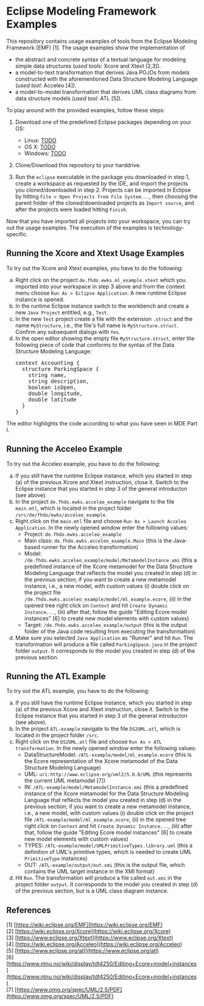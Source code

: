 # Eclipse Modeling Framework Examples

This repository contains usage examples of tools from the Eclipse Modeling Framework (EMF) [1]. The usage examples show the implementation of

- the abstract and concrete syntax of a textual language for modeling simple data structures (*used tools:* Xcore and Xtext [2,3]).
- a model-to-text transformation that derives Java POJOs from models constructed with the aforementioned Data Structure Modeling Language (*used tool:* Acceleo [4]).
- a model-to-model transformation that derives UML class diagrams from data structure models (*used tool:* ATL [5]).

To play around with the provided examples, follow these steps:

1. Download one of the predefined Eclipse packages depending on your OS:
   * Linux: [TODO](TODO)
   * OS X: [TODO](TODO)
   * Windows: [TODO](TODO)

2. Clone/Download this repository to your harddrive. 
3. Run the ``eclipse`` executable in the package you downloaded in step 1, create a workspace as requested by the IDE, and import the projects you cloned/downloaded in step 2. Projects can be imported in Eclipse by hitting ``File > Open Projects from File System...``, then choosing the parent folder of the cloned/downloaded projects as ``Import source``, and after the projects were loaded hitting ``Finish``.

Now that you have imported all projects into your workspace, you can try out the usage examples. The execution of the examples is technology-specific.

## Running the Xcore and Xtext Usage Examples

To try out the Xcore and Xtext examples, you have to do the following:
<ol type="a">
<li>
  Right click on the project <code>de.fhdo.ewks.ml_example.xtext</code> which you imported into your workspace in step 3 above and from the context menu choose <code>Run As > Eclipse Application</code>. A new runtime Eclipse instance is opened.
</li>

<li>
  In the runtime Eclipse instance switch to the workbench and create a new <code>Java Project</code> entitled, e.g., <code>Test</code>.
</li>

<li>
  In the new <code>Test</code> project create a file with the extension <code>.struct</code> and the name <code>MyStructure</code>, i.e., the file's full name is <code>MyStructure.struct</code>. Confirm any subsequent dialogs with <code>Yes</code>.
</li>

<li>
  In the open editor showing the empty file <code>MyStructure.struct</code>, enter the following piece of code that conforms to the syntax of the Data Structure Modeling Language:
<pre>
context Accounting {
  structure ParkingSpace {
    string name,
    string description,
    boolean isOpen,
    double longitude,
    double latitude
  }
}
</pre>
</ol>

The editor highlights the code according to what you have seen in MDE Part I.

## Running the Acceleo Example

To try out the Acceleo example, you have to do the following:
<ol type="a">
<li>
  If you still have the runtime Eclipse instance, which you started in step (a) of the previous Xcore and Xtext instruction, close it. Switch to the Eclipse instance that you started in step 3 of the general introducton (see above).  
</li>

<li>
  In the project <code>de.fhdo.ewks.acceleo_example</code> navigate to the file <code>main.mtl</code>, which is located in the project folder <code>/src/de/fhdo/ewks/acceleo_example</code>.
</li>

<li>
  Right click on the <code>main.mtl</code> file and choose <code>Run As > Launch Acceleo Application</code>. In the newly opened window enter the following values:
  <ul>
    <li>Project: <code>de.fhdo.ewks.acceleo_example</code></li>
    <li>Main class: <code>de.fhdo.ewks.acceleo_example.Main</code> (this is the Java-based runner for the Acceleo transformation)</li>
    <li>Model: <code>/de.fhdo.ewks.acceleo_example/model/MetamodelInstance.xmi</code> (this a predefined instance of the Xcore metamodel for the Data Structure Modeling Language that reflects the model you created in step (d) in the previous section; if you want to create a new metamodel instance, i.e., a new model, with custom values (i) double click on the project file <code>/de.fhdo.ewks.acceleo_example/model/ml_example.ecore</code>, (ii) in the opened tree right click on <code>Context</code> and hit <code>Create Dynamic Instance...</code>, (iii) after that, follow the guide "Editing Ecore model instances" [6] to create new model elements with custom values)</li>
    <li>Target: <code>/de.fhdo.ewks.acceleo_example/output</code> (this is the output folder of the Java code resulting from executing the transformation)</li>
  </ul>
</li>

<li>Make sure you selected <code>Java Application</code> as "Runner" and hit <code>Run</code>. The transformation will produce a file called <code>ParkingSpace.java</code> in the project folder <code>output</code>. It corresponds to the model you created in step (d) of the previous section.
</ol>

## Running the ATL Example

To try out the ATL example, you have to do the following:
<ol type="a">
<li>
  If you still have the runtime Eclipse instance, which you started in step (a) of the previous Xcore and Xtext instruction, close it. Switch to the Eclipse instance that you started in step 3 of the general introducton (see above).  
</li>

<li>
  In the project <code>ATL-example</code> navigate to the file <code>DS2UML.atl</code>, which is located in the project folder <code>/src</code>.
</li>

<li>
  Right click on the <code>DS2UML.atl</code> file and choose <code>Run As > ATL transformation</code>. In the newly opened window enter the following values:
  <ul>
    <li>DataStructureModel: <code>/ATL-example/model/ml_example.ecore</code> (this is the Ecore representation of the Xcore metamodel of the Data Structure Modeling Language)</li>
    <li>UML: <code>uri:http://www.eclipse.org/uml2/5.0.0/UML</code> (this represents the current UML metamodel [7])</li>
    <li>IN: <code>/ATL-example/model/MetamodelInstance.xmi</code> (this a predefined instance of the Xcore metamodel for the Data Structure Modeling Language that reflects the model you created in step (d) in the previous section; if you want to create a new metamodel instance, i.e., a new model, with custom values (i) double click on the project file <code>/ATL-example/model/ml_example.ecore</code>, (ii) in the opened tree right click on <code>Context</code> and hit <code>Create Dynamic Instance...</code>, (iii) after that, follow the guide "Editing Ecore model instances" [6] to create new model elements with custom values)</li>
    <li>TYPES: <code>/ATL-example/model/UMLPrimitiveTypes.library.uml</code> (this a definition of UML's primitive types, which is needed to create UML <code>PrimitiveType</code> instances)</li>
    <li>OUT: <code>/ATL-example/output/out.xmi</code> (this is the output file, which contains the UML target instance in the XMI format)</li>
  </ul>
</li>

<li>
Hit <code>Run</code>. The transformation will produce a file called <code>out.xmi</code> in the project folder <code>output</code>. It corresponds to the model you created in step (d) of the previous section, but is a UML class diagram instance.
</li>
</ol>

## References
[1] [https://wiki.eclipse.org/EMF](https://wiki.eclipse.org/EMF)  
[2] [https://wiki.eclipse.org/Xcore](https://wiki.eclipse.org/Xcore)  
[3] [https://www.eclipse.org/Xtext](https://www.eclipse.org/Xtext)  
[4] [https://wiki.eclipse.org/Acceleo](https://wiki.eclipse.org/Acceleo)  
[5] [https://www.eclipse.org/atl](https://www.eclipse.org/atl)  
[6] [https://www.ntnu.no/wiki/display/tdt4250/Editing+Ecore+model+instances](https://www.ntnu.no/wiki/display/tdt4250/Editing+Ecore+model+instances)  
[7] [https://www.omg.org/spec/UML/2.5/PDF](https://www.omg.org/spec/UML/2.5/PDF)
